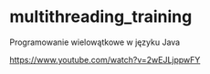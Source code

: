 # multithreading_training

Programowanie wielowątkowe w języku Java

https://www.youtube.com/watch?v=2wEJLjppwFY
